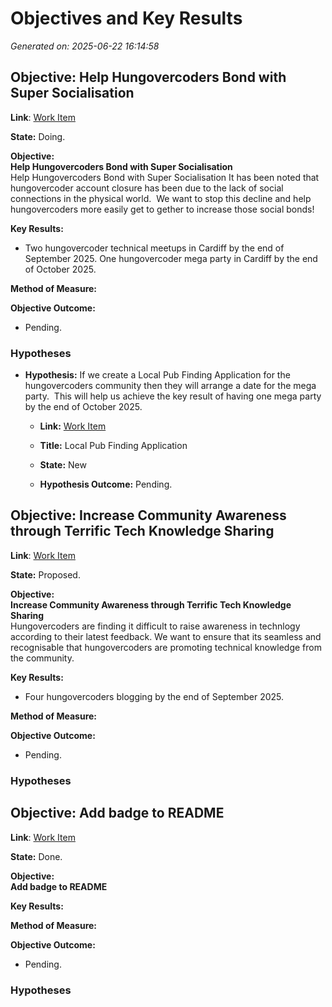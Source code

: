 
# Objectives and Key Results

_Generated on: 2025-06-22 16:14:58_


## Objective: Help Hungovercoders Bond with Super Socialisation

**Link**: [Work Item](https://dev.azure.com/griff182uk0203/hungovercoders/_workitems/edit/302)

**State:** Doing.

**Objective:**  
**Help Hungovercoders Bond with Super Socialisation**  
Help Hungovercoders Bond with Super Socialisation It has been noted that hungovercoder account closure has been due to the lack of social connections in the physical world.  We want to stop this decline and help hungovercoders more easily get to gether to increase those social bonds!

**Key Results:**

- Two hungovercoder technical meetups in Cardiff by the end of September 2025. One hungovercoder mega party in Cardiff by the end of October 2025.

**Method of Measure:**


**Objective Outcome:**
- Pending.

### Hypotheses

- **Hypothesis:** If we create a Local Pub Finding Application for the hungovercoders community then they will arrange a date for the mega party.  This will help us achieve the key result of having one mega party by the end of October 2025.
  - **Link:** [Work Item](https://dev.azure.com/griff182uk0203/hungovercoders/_workitems/edit/304)
  - **Title:** Local Pub Finding Application
  - **State:** New
  
  - **Hypothesis Outcome:** Pending.

## Objective: Increase Community Awareness through Terrific Tech Knowledge Sharing

**Link**: [Work Item](https://dev.azure.com/griff182uk0203/hungovercoders/_workitems/edit/303)

**State:** Proposed.

**Objective:**  
**Increase Community Awareness through Terrific Tech Knowledge Sharing**  
Hungovercoders are finding it difficult to raise awareness in technlogy according to their latest feedback. We want to ensure that its seamless and recognisable that hungovercoders are promoting technical knowledge from the community.

**Key Results:**

- Four hungovercoders blogging by the end of September 2025.

**Method of Measure:**


**Objective Outcome:**

- Pending.

### Hypotheses

## Objective: Add badge to README

**Link**: [Work Item](https://dev.azure.com/griff182uk0203/hungovercoders/_workitems/edit/309)

**State:** Done.

**Objective:**  
**Add badge to README**  


**Key Results:**


**Method of Measure:**


**Objective Outcome:**
- Pending.

### Hypotheses
